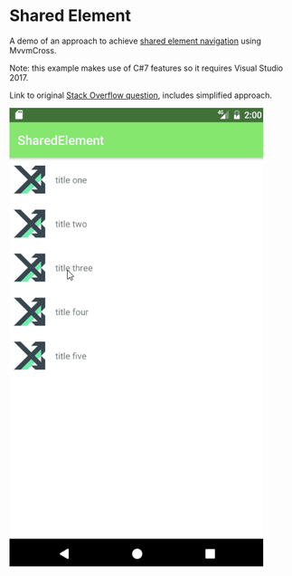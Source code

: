 # Shared Element

A demo of an approach to achieve [shared element navigation](https://developer.android.com/training/material/animations.html#Transitions) using MvvmCross.

Note: this example makes use of C#7 features so it requires Visual Studio 2017.

Link to original [Stack Overflow question](https://stackoverflow.com/questions/43804827/is-there-a-xamarin-mvvmcross-android-shared-element-navigation-example), includes simplified approach.

![Share Element Demo](/screenshots/share_element.gif "Transition in action")

